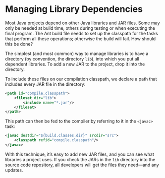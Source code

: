 # Managing Library Dependencies

Most Java projects depend on other Java libraries and JAR files. Some may only be needed at build time, others during testing or when executing the final program. The Ant build file needs to set up the classpath for the tasks that perform all these operations; otherwise the build will fail. How should this be done?

The simplest (and most common) way to manage libraries is to have a directory (by convention, the directory `lib`), into which you put all dependent libraries. To add a new JAR to the project, drop it into the directory.

To include these files on our compilation classpath, we declare a path that includes every JAR file in the directory:

```xml
<path id="compile.classpath">
    <fileset dir="lib">
        <include name="*.jar"/>
    </fileset>
</path>
```

This path can then be fed to the compiler by referring to it in the `<javac>` task:

```xml
<javac destdir="${build.classes.dir}" srcdir="src">
    <classpath refid="compile.classpath"/>
</javac>
```

With this technique, it’s easy to add new JAR files, and you can see what libraries a project uses. If you check the JARs in the `lib` directory into the source code repository, all developers will get the files they need—and any updates.


